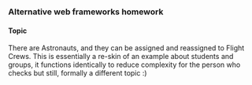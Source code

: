 ### Alternative web frameworks homework

#### Topic

There are Astronauts, and they can be assigned and 
reassigned to Flight Crews. This is essentially a 
re-skin of an example about students and groups, 
it functions identically to reduce complexity for 
the person who checks but still, formally a different topic :)
